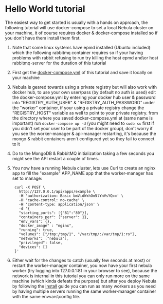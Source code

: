 # Hello World tutorial

The easiest way to get started is usually with a hands on approach, the following tutorial will use docker-compose to set a local Nebula cluster on your machine, it of course requires docker & docker-compose installed so if you don't have them install them first.

1. Note that some linux systems have epmd installed (Ubuntu included) which the following rabbitmq container requires so if your having problems with rabbit refusing to run try killing the host epmd and\or host rabbitmq-server for the duration of this tutorial
2. First get the [docker-compose.yml](https://github.com/nebula-orchestrator/docs/blob/master/examples/hello-world/docker-compose.yml) of this tutorial and save it locally on your machine
3. Nebula is geared towards using a private registry but will also work with docker hub, to use your own user\pass (by default no auth is used) edit the docker-compose.yml by entering your docker hub user & password into "REGISTRY_AUTH_USER" & "REGISTRY_AUTH_PASSWORD" under the "worker" container, if your using a private registry change the "REGISTRY_HOST" variable as well to point to your private registry.
from the directory where you saved docker-compose.yml at (same name is important) run `docker-compose up -d` (you might need to `sudo su` first if you didn't set your user to be part of the docker group), don't worry if you see the worker-manager & api-manager restarting, it's because the mongo & rabbit containers aren't configured yet so they fail to connect to it
4. Do to the MongoDB & RabbitMQ initialization taking a few seconds you might see the API restart a couple of times.
5. You now have a running Nebula cluster, lets use Curl to create an nginx app to fill the "example" APP_NAME app that the worker-manager has set to manage:

        curl -X POST \
          http://127.0.0.1/api/apps/example \
          -H 'authorization: Basic bmVidWxhOm5lYnVsYQ==' \
          -H 'cache-control: no-cache' \
          -H 'content-type: application/json' \
          -d '{
          "starting_ports": [{"81":"80"}],
          "containers_per": {"server": 1},
          "env_vars": {},
          "docker_image" : "nginx",
          "running": true,
          "volumes": ["/tmp:/tmp/1", "/var/tmp/:/var/tmp/1:ro"],
          "networks": ["nebula"],
          "privileged": false,
          "devices": []
        }'
        
6. Either wait for the changes to catch (usually few seconds at most) or restart the worker-manager container, you now have your first nebula worker (try logging into 127.0.0.1:81 in your browser to see), because the network is internal in this tutorial you can only run more on the same machine (which kinda defeats the purpose) but after you deploy Nebula by following the [install](install.md) guide you can run as many workers as you need by having multiple servers running the same worker-manager container with the same envvars\config file.
